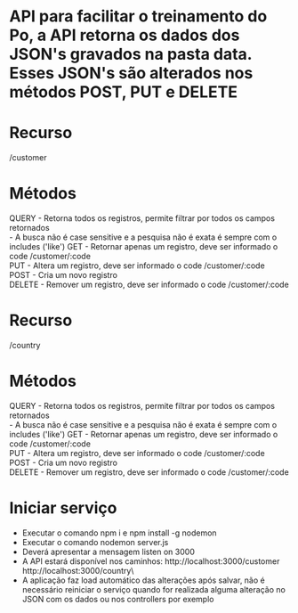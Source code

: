 # API para facilitar o treinamento do Po, a API retorna os dados dos JSON's gravados na pasta data. Esses JSON's são alterados nos métodos POST, PUT e DELETE

# Recurso
/customer

# Métodos 
QUERY  - Retorna todos os registros, permite filtrar por todos os campos retornados\
       - A busca não é case sensitive e a pesquisa não é exata é sempre com o includes ('like') 
GET    - Retornar apenas um registro, deve ser informado o code /customer/:code\
PUT    - Altera um registro, deve ser informado o code /customer/:code\
POST   - Cria um novo registro\
DELETE - Remover um registro, deve ser informado o code /customer/:code

# Recurso
/country

# Métodos 
QUERY  - Retorna todos os registros, permite filtrar por todos os campos retornados\
       - A busca não é case sensitive e a pesquisa não é exata é sempre com o includes ('like') 
GET    - Retornar apenas um registro, deve ser informado o code /customer/:code\
PUT    - Altera um registro, deve ser informado o code /customer/:code\
POST   - Cria um novo registro\
DELETE - Remover um registro, deve ser informado o code /customer/:code

# Iniciar serviço
- Executar o comando npm i e npm install -g nodemon
- Executar o comando nodemon server.js
- Deverá apresentar a mensagem listen on 3000
- A API estará disponível nos caminhos:
http://localhost:3000/customer\
http://localhost:3000/country\
- A aplicação faz load automático das alterações após salvar, não é necessário reiniciar o serviço quando for realizada alguma alteração no JSON com os dados ou nos controllers por exemplo